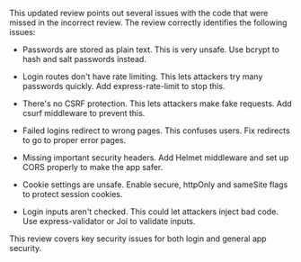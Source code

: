 This updated review points out several issues with the code that were missed in the incorrect review. The review correctly identifies the following issues:

- Passwords are stored as plain text. This is very unsafe. Use bcrypt to hash and salt passwords instead.

- Login routes don't have rate limiting. This lets attackers try many passwords quickly. Add express-rate-limit to stop this.

- There's no CSRF protection. This lets attackers make fake requests. Add csurf middleware to prevent this.

- Failed logins redirect to wrong pages. This confuses users. Fix redirects to go to proper error pages.

- Missing important security headers. Add Helmet middleware and set up CORS properly to make the app safer.

- Cookie settings are unsafe. Enable secure, httpOnly and sameSite flags to protect session cookies.

- Login inputs aren't checked. This could let attackers inject bad code. Use express-validator or Joi to validate inputs.

This review covers key security issues for both login and general app security.

